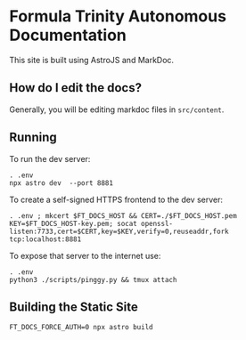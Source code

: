 # Formula Trinity Autonomous Documentation

This site is built using AstroJS and MarkDoc.

## How do I edit the docs?

Generally, you will be editing markdoc files in `src/content`.

## Running

To run the dev server:

```
. .env
npx astro dev  --port 8881
```

To create a self-signed HTTPS frontend to the dev server:

```
. .env ; mkcert $FT_DOCS_HOST && CERT=./$FT_DOCS_HOST.pem KEY=$FT_DOCS_HOST-key.pem; socat openssl-listen:7733,cert=$CERT,key=$KEY,verify=0,reuseaddr,fork tcp:localhost:8881
```

To expose that server to the internet use:

```
. .env
python3 ./scripts/pinggy.py && tmux attach
```

## Building the Static Site

```
FT_DOCS_FORCE_AUTH=0 npx astro build
```
